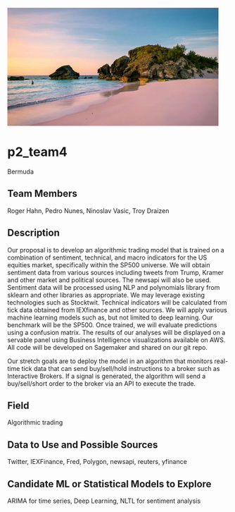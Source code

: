 
![image](bermuda.PNG)

# p2_team4
Bermuda 


## Team Members
Roger Hahn, Pedro Nunes, Ninoslav Vasic, Troy Draizen

## Description
Our proposal is to develop an algorithmic trading model that is trained on a combination of sentiment, technical, and macro indicators for the US equities market, specifically within the SP500 universe. We will obtain sentiment data from various sources including tweets from Trump, Kramer and other market and political sources. The newsapi will also be used. Sentiment data will be processed using NLP and polynomials library from sklearn and other libraries as appropriate. We may leverage existing technologies such as Stocktwit. Technical indicators will be calculated from tick data obtained from IEXfinance and other sources. We will apply various machine learning models such as, but not limited to deep learning. Our benchmark will be the SP500.  Once trained, we will evaluate predictions using a confusion matrix. The results of our analyses will be displayed on a servable panel using Business Intelligence visualizations available on AWS. All code will be developed on Sagemaker and shared on our git repo. 

Our stretch goals are to deploy the model in an algorithm that monitors real-time tick data that can send buy/sell/hold instructions to a broker such as Interactive Brokers. If a signal is generated, the algorithm will send a buy/sell/short order to the broker via an API to execute the trade.

## Field
Algorithmic trading

## Data to Use and Possible Sources
Twitter, IEXFinance, Fred, Polygon, newsapi, reuters, yfinance


## Candidate ML or Statistical Models to Explore

ARIMA for time series, Deep Learning, NLTL for sentiment analysis
